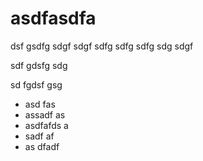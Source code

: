 # asdfasdfa

dsf gsdfg sdgf sdgf sdfg sdfg
sdfg sdg sdgf 

sdf gdsfg sdg 

sd fgdsf gsg
- asd fas
- assadf as
- asdfafds a
- sadf af
- as dfadf



